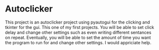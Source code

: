 # Autoclicker
This project is an autoclicker project using pyautogui for the clicking and tkinter for the gui. This one of my first projects. 
You will be able to set click delay and change other settings such as even writing different sentances on repeat. Eventually, you will be able to set the amount of time you want 
the program to run for and change other settings. I would appriciate help. 
